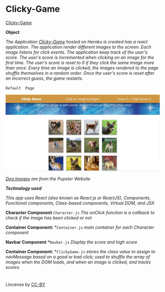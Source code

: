 # Clicky-Game

[Clicky-Game](https://powerful-everglades-22681.herokuapp.com/) 

**Object**

*The Application [Clicky-Game](https://powerful-everglades-22681.herokuapp.com/) hosted on Heroku is created has a react application. The application render different images to the screen. Each image listens for click events. The application keep track of the user's score. The user's score is incremented when clicking on an image for the first time. The user's score is reset to 0 if they click the same image more than once. Every time an image is clicked, the images rendered to the page shuffle themselves in a random order. Once the user's score is reset after an incorrect guess, the game restarts.*



`Default  Page`

<a href="#"><img src="https://github.com/fpinder/Clicky-Game/blob/master/src/images/backgroundRead.jpg" alt="Home Page"></a>


*[Dog Images](https://pupster.netlify.com/) are from the  Pupster Website* 


**_Technology used_**

*This app uses React (also known as React.js or ReactJS), Components, Functional components, Class-based components, Virtual DOM, and JSX*



**Character Component** *`Character.js` The onClick function is a callback to check if the image has been clicked or not* 

**Container Component:** *`Container.js` *main container for each Character component*

**Navbar Component** *`Navbar.js` *Display the score  and  high score*

**Container Component:** *`ClickyGame.js` *stores the class value to assign to navMessage based on a good or bad click; used to shuffle the array of images when the DOM loads, and when an image is clicked, and tracks scores*
 


#
Lincense by <a href="https://creativecommons.org/licenses/by/3.0/" rel="nofollow">CC-BY</a>
